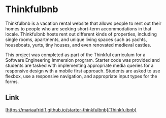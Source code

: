 # Thinkfulbnb

Thinkfulbnb is a vacation rental website that allows people to rent out their homes to people who are seeking short-term accommodations in that locale. Thinkfulbnb hosts rent out different kinds of properties, including single rooms, apartments, and unique living spaces such as yachts, houseboats, yurts, tiny houses, and even renovated medieval castles.

This project was completed as part of the Thinkful curriculum for a Software Engineering Immersion program.
Starter code was provided and students are tasked with implementing appropriate media queries for a responsive design with a mobile first approach.  Students are asked to use flexbox, use a responsive navigation, and appropriate input types for the forms.  



## Link



[https://mariaafridi1.github.io/starter-thinkfulbnb](Thinkfulbnb)
